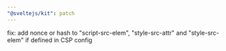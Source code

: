 ```yaml
---
"@sveltejs/kit": patch
---
```


fix: add nonce or hash to "script-src-elem", "style-src-attr" and "style-src-elem" if defined in CSP config
